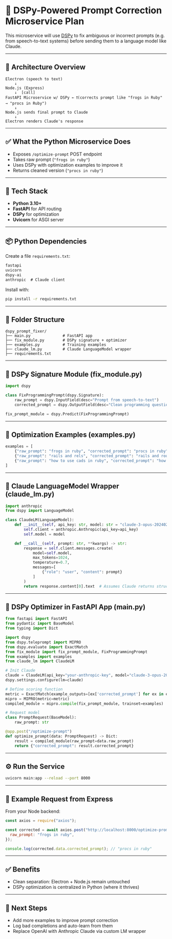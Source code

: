 # 🧠 DSPy-Powered Prompt Correction Microservice Plan

This microservice will use [DSPy](https://dspy.ai) to fix ambiguous or incorrect prompts (e.g. from speech-to-text systems) before sending them to a language model like Claude.

---

## 🧱 Architecture Overview

```plaintext
Electron (speech to text)
    ↓
Node.js (Express)
    ↓  [call]
FastAPI Microservice w/ DSPy ← ❗(corrects prompt like "frogs in Ruby" → "procs in Ruby")
    ↓
Node.js sends final prompt to Claude
    ↓
Electron renders Claude's response
```

---

## ✅ What the Python Microservice Does

- Exposes `/optimize-prompt` POST endpoint
- Takes raw prompt (`"frogs in ruby"`)
- Uses DSPy with optimization examples to improve it
- Returns cleaned version (`"procs in ruby"`)

---

## 🔧 Tech Stack

- **Python 3.10+**
- **FastAPI** for API routing
- **DSPy** for optimization
- **Uvicorn** for ASGI server

---

## 📦 Python Dependencies

Create a file `requirements.txt`:

```txt
fastapi
uvicorn
dspy-ai
anthropic  # Claude client
```

Install with:

```bash
pip install -r requirements.txt
```

---

## 📂 Folder Structure

```
dspy_prompt_fixer/
├── main.py              # FastAPI app
├── fix_module.py        # DSPy signature + optimizer
├── examples.py          # Training examples
├── claude_lm.py         # Claude LanguageModel wrapper
├── requirements.txt
```

---

## 🧠 DSPy Signature Module (fix_module.py)

```python
import dspy

class FixProgrammingPrompt(dspy.Signature):
    raw_prompt = dspy.InputField(desc="Prompt from speech-to-text")
    corrected_prompt = dspy.OutputField(desc="Clean programming question")

fix_prompt_module = dspy.Predict(FixProgrammingPrompt)
```

---

## 📘 Optimization Examples (examples.py)

```python
examples = [
    {"raw_prompt": "frogs in ruby", "corrected_prompt": "procs in ruby"},
    {"raw_prompt": "rails and rels", "corrected_prompt": "rails and routes"},
    {"raw_prompt": "how to use cads in ruby", "corrected_prompt": "how to use procs in ruby"},
]
```

---

## 🤖 Claude LanguageModel Wrapper (claude_lm.py)

```python
import anthropic
from dspy import LanguageModel

class ClaudeLM(LanguageModel):
    def __init__(self, api_key: str, model: str = "claude-3-opus-20240229"):
        self.client = anthropic.Anthropic(api_key=api_key)
        self.model = model

    def __call__(self, prompt: str, **kwargs) -> str:
        response = self.client.messages.create(
            model=self.model,
            max_tokens=1024,
            temperature=0.7,
            messages=[
                {"role": "user", "content": prompt}
            ]
        )
        return response.content[0].text  # Assumes Claude returns structured content blocks
```

---

## 🚀 DSPy Optimizer in FastAPI App (main.py)

```python
from fastapi import FastAPI
from pydantic import BaseModel
from typing import Dict

import dspy
from dspy.teleprompt import MIPRO
from dspy.evaluate import ExactMatch
from fix_module import fix_prompt_module, FixProgrammingPrompt
from examples import examples
from claude_lm import ClaudeLM

# Init Claude
claude = ClaudeLM(api_key="your-anthropic-key", model="claude-3-opus-20240229")
dspy.settings.configure(lm=claude)

# Define scoring function
metric = ExactMatch(example_outputs=[ex['corrected_prompt'] for ex in examples])
mipro = MIPRO(metric=metric)
compiled_module = mipro.compile(fix_prompt_module, trainset=examples)

# Request model
class PromptRequest(BaseModel):
    raw_prompt: str

@app.post("/optimize-prompt")
def optimize_prompt(data: PromptRequest) -> Dict:
    result = compiled_module(raw_prompt=data.raw_prompt)
    return {"corrected_prompt": result.corrected_prompt}
```

---

## ⚙️ Run the Service

```bash
uvicorn main:app --reload --port 8000
```

---

## 🔁 Example Request from Express

From your Node backend:

```js
const axios = require("axios");

const corrected = await axios.post("http://localhost:8000/optimize-prompt", {
  raw_prompt: "frogs in ruby",
});

console.log(corrected.data.corrected_prompt); // "procs in ruby"
```

---

## ✅ Benefits

- Clean separation: Electron + Node.js remain untouched
- DSPy optimization is centralized in Python (where it thrives)

---

## 🧠 Next Steps

- Add more examples to improve prompt correction
- Log bad completions and auto-learn from them
- Replace OpenAI with Anthropic Claude via custom LM wrapper
